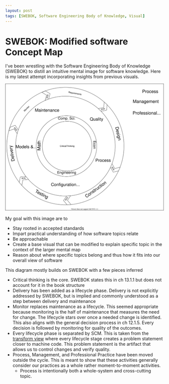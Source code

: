 ```yaml
---
layout: post
tags: [SWEBOK, Software Engineering Body of Knowledge, Visual]
---
```


# SWEBOK: Modified software Concept Map

I've been wrestling with the Software Engineering Body of Knowledge (SWEBOK) to distill an intuitive mental image for software knowledge.
Here is my latest attempt incorporating insights from previous visuals.

![Topic Diagram](../post-media/SWEBOK/topic-hierarchy-slim-cycle-separate%20process.drawio.svg)

My goal with this image are to
- Stay rooted in accepted standards
- Impart practical understanding of how software topics relate
- Be approachable
- Create a base visual that can be modified to explain specific topic in the context of the larger mental map
- Reason about where specific topics belong and thus how it fits into our overall view of software

This diagram mostly builds on SWEBOK with a few pieces inferred
- Critical thinking is the core. SWEBOK states this in ch 13.1.1 but does not account for it in the book structure
- Delivery has been added as a lifecycle phase. Delivery is not explicitly addressed by SWEBOK, but is implied and commonly understood as a step between delivery and maintenance
- Monitor replaces maintenance as a lifecycle. This seemed appropriate because monitoring is the half of maintenance that measures the need for change. The lifecycle stars over once a needed change is identified. This also aligns with the general decision process in ch 12.1.5. Every decision is followed by monitoring for quality of the outcomes.
- Every lifecycle phase is separated by SCM. This is taken from the [transform view](./2021-07-20-SWEBOK-transform-SCM.md) where every lifecycle stage creates a problem statement closer to machine code. This problem statement is the artifact that allows us to control changes and verify quality.
- Process, Management, and Professional Practice have been moved outside the cycle. This is meant to show that these activities generally consider our practices as a whole rather moment-to-moment activities.
  - Process is intentionally both a whole-system and cross-cutting topic. 
